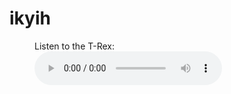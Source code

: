 # ikyih
<figure>
  <figcaption>Listen to the T-Rex:</figcaption>
  <audio controls src="/media/cc0-audio/t-rex-roar.mp3">
    <a href="/media/cc0-audio/t-rex-roar.mp3"> Download audio </a>
  </audio>
</figure>
